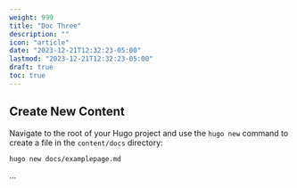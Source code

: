 ```yaml
---
weight: 999
title: "Doc Three"
description: ""
icon: "article"
date: "2023-12-21T12:32:23-05:00"
lastmod: "2023-12-21T12:32:23-05:00"
draft: true
toc: true
---
```


## Create New Content

Navigate to the root of your Hugo project and use the `hugo new` command to create a file in the `content/docs` directory:

```shell
hugo new docs/examplepage.md
```
...